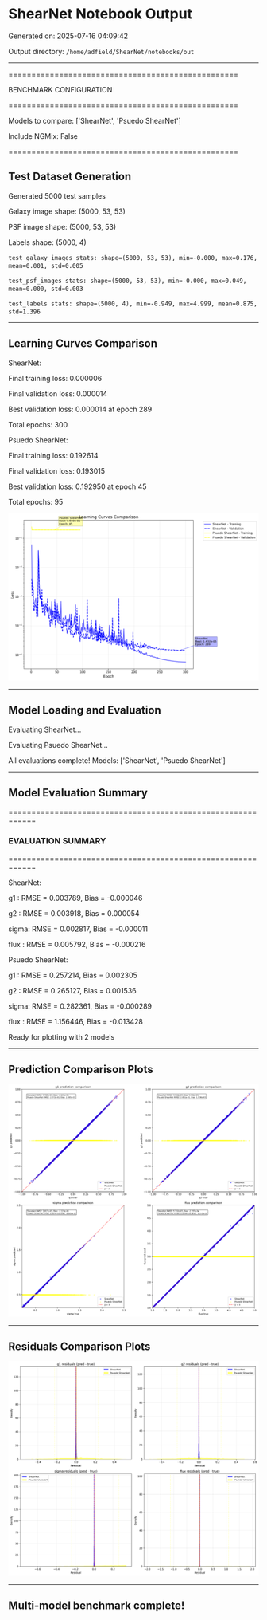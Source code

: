# ShearNet Notebook Output

Generated on: 2025-07-16 04:09:42

Output directory: `/home/adfield/ShearNet/notebooks/out`

---

==================================================

BENCHMARK CONFIGURATION

==================================================

Models to compare: ['ShearNet', 'Psuedo ShearNet']

Include NGMix: False

==================================================


## Test Dataset Generation

Generated 5000 test samples

Galaxy image shape: (5000, 53, 53)

PSF image shape: (5000, 53, 53)

Labels shape: (5000, 4)

```
test_galaxy_images stats: shape=(5000, 53, 53), min=-0.000, max=0.176, mean=0.001, std=0.005
```

```
test_psf_images stats: shape=(5000, 53, 53), min=-0.000, max=0.049, mean=0.000, std=0.003
```

```
test_labels stats: shape=(5000, 4), min=-0.949, max=4.999, mean=0.875, std=1.396
```

---


## Learning Curves Comparison

ShearNet:

  Final training loss: 0.000006

  Final validation loss: 0.000014

  Best validation loss: 0.000014 at epoch 289

  Total epochs: 300

Psuedo ShearNet:

  Final training loss: 0.192614

  Final validation loss: 0.193015

  Best validation loss: 0.192950 at epoch 45

  Total epochs: 95

![learning_curves_comparison_20250716_040951.png](learning_curves_comparison_20250716_040951.png)

---


## Model Loading and Evaluation


Evaluating ShearNet...


Evaluating Psuedo ShearNet...


All evaluations complete! Models: ['ShearNet', 'Psuedo ShearNet']

---


## Model Evaluation Summary

============================================================


### EVALUATION SUMMARY

============================================================


ShearNet:

  g1   : RMSE = 0.003789, Bias = -0.000046

  g2   : RMSE = 0.003918, Bias = 0.000054

  sigma: RMSE = 0.002817, Bias = -0.000011

  flux : RMSE = 0.005792, Bias = -0.000216


Psuedo ShearNet:

  g1   : RMSE = 0.257214, Bias = 0.002305

  g2   : RMSE = 0.265127, Bias = 0.001536

  sigma: RMSE = 0.282361, Bias = -0.000289

  flux : RMSE = 1.156446, Bias = -0.013428


Ready for plotting with 2 models

---


## Prediction Comparison Plots

![prediction_comparison_20250716_041021.png](prediction_comparison_20250716_041021.png)

---


## Residuals Comparison Plots

![residuals_comparison_20250716_041028.png](residuals_comparison_20250716_041028.png)

---


## Multi-model benchmark complete!

